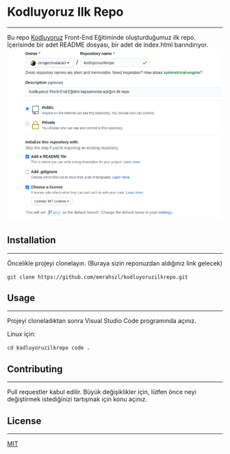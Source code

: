 # Kodluyoruz Ilk Repo
---

Bu repo [Kodluyoruz](https://kodluyoruz.org/) Front-End Eğitiminde oluşturduğumuz ilk repo. İçerisinde bir adet README dosyası, bir adet de index.html barındırıyor.
![Repository](https://raw.githubusercontent.com/Kodluyoruz/taskforce/main/git/odev1/figures/github.png)
## Installation
---
Öncelikle projeyi clonelayın. (Buraya sizin reponuzdan aldığınız link gelecek)

`git clone https://github.com/emrahszl/kodluyoruzilkrepo.git`

## Usage
---
Projeyi cloneladıktan sonra Visual Studio Code programında açınız.

Linux için:

`cd kodluyoruzilkrepo
code .`

## Contributing
---
Pull requestler kabul edilir. Büyük değişiklikler için, lütfen önce neyi değiştirmek istediğinizi tartışmak için konu açınız.

## License
---
[MIT](https://choosealicense.com/licenses/mit/)